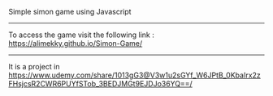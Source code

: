 Simple simon game using Javascript
***************************************************************
To access the game visit the following link : https://alimekky.github.io/Simon-Game/
**************************************************************
It is a project in https://www.udemy.com/share/1013gG3@V3w1u2sGYf_W6JPtB_0KbaIrx2zFHsjcsR2CWR6PUYfSTob_3BEDJMGt9EJDJo36YQ==/
